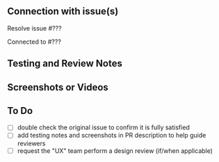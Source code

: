 ## Connection with issue(s)

Resolve issue #???

<!-- Required: this reference (one or many) will be closed upon merge. Ideally it has the acceptance criteria and designs for features or fixes related to the work in this Pull Request -->

Connected to #???

<!-- Optional: other issues or pull requests related to this, but merging should not close it -->

## Testing and Review Notes

<!-- Required: steps to take to confirm this works as expected or other guidance for code, UX, and any other reviewers -->

## Screenshots or Videos

<!-- Optional: to clearly demonstrate the feature or fix to help with testing and reviews -->

## To Do

<!-- Add “WIP” to the PR title if pushing up but not complete nor ready for review -->
- [ ] double check the original issue to confirm it is fully satisfied
- [ ] add testing notes and screenshots in PR description to help guide reviewers
- [ ] request the "UX" team perform a design review (if/when applicable)
